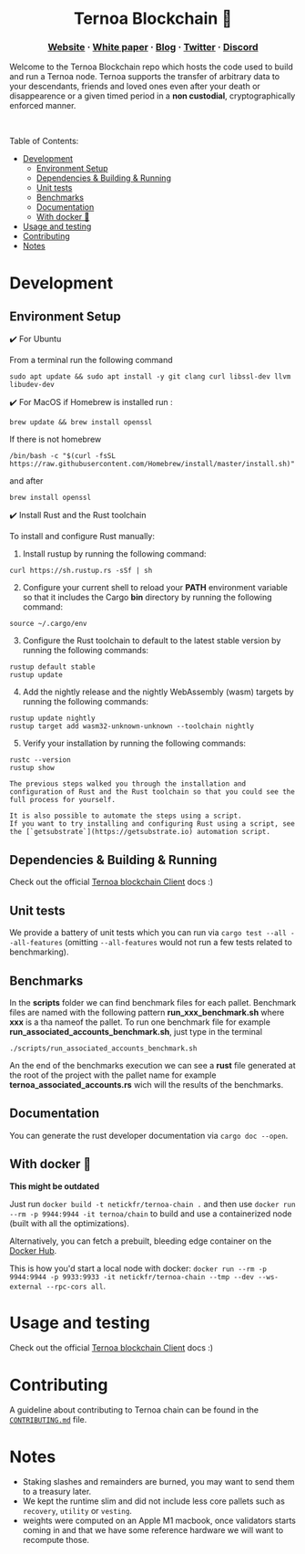 <h1 align="center">
    Ternoa Blockchain 🚀
</h1>


<h3 align="center">
  <a href="https://www.ternoa.com/">Website</a>
  <span> · </span>
  <a href="https://github.com/capsule-corp-ternoa/white-paper/blob/main/white-paper-en.md">White paper</a>
  <span> · </span>
  <a href="https://medium.com/ternoa">Blog</a>
  <span> · </span>
  <a href="https://twitter.com/ternoa_">Twitter</a>
  <span> · </span>
  <a href="https://discord.gg/cNZTGtGJNR">Discord</a>
</h3>

Welcome to the Ternoa Blockchain repo which hosts the code used to build and run a Ternoa node.
Ternoa supports the transfer of arbitrary data to your descendants, friends and loved ones even after your death or disappearence or a given timed period in a **non custodial**, cryptographically enforced manner.

</br>

Table of Contents:

- [Development](#development)
  - [Environment Setup](#environment-setup)
  - [Dependencies & Building & Running](#dependencies--building--running)
  - [Unit tests](#unit-tests)
  - [Benchmarks](#benchmarks)
  - [Documentation](#documentation)
  - [With docker 🐳](#with-docker-)
- [Usage and testing](#usage-and-testing)
- [Contributing](#contributing)
- [Notes](#notes)


# Development

## Environment Setup

✔️ For Ubuntu

 From a terminal run the following command
```
sudo apt update && sudo apt install -y git clang curl libssl-dev llvm libudev-dev
```

✔️ For  MacOS
if Homebrew is installed run :

```
brew update && brew install openssl
```
If there is not homebrew

```
/bin/bash -c "$(curl -fsSL https://raw.githubusercontent.com/Homebrew/install/master/install.sh)"
```
and after 

```
brew install openssl
```

✔️ Install Rust and the Rust toolchain

To install and configure Rust manually:

1) Install rustup by running the following command:

```
curl https://sh.rustup.rs -sSf | sh
```
2) Configure your current shell to reload your **PATH** environment variable so that it includes the Cargo **bin** directory by running the following command:
```
source ~/.cargo/env
```

3) Configure the Rust toolchain to default to the latest stable version by running the following commands:

```
rustup default stable
rustup update
```
4) Add the nightly release and the nightly WebAssembly (wasm) targets by running the following commands:

```
rustup update nightly
rustup target add wasm32-unknown-unknown --toolchain nightly
```

5) Verify your installation by running the following commands:

```
rustc --version
rustup show
```

```
The previous steps walked you through the installation and configuration of Rust and the Rust toolchain so that you could see the full process for yourself.

It is also possible to automate the steps using a script.
If you want to try installing and configuring Rust using a script, see the [`getsubstrate`](https://getsubstrate.io) automation script.
```


## Dependencies & Building & Running
Check out the official [Ternoa blockchain Client](https://ternoa-2.gitbook.io/ternoa-blockchain-client-guide) docs :)

## Unit tests
We provide a battery of unit tests which you can run via `cargo test --all --all-features` (omitting `--all-features` would not run a few tests related to benchmarking).

## Benchmarks
In the **scripts** folder we can find benchmark files for each pallet. Benchmark files are named with the following pattern **run_xxx_benchmark.sh** where **xxx** is a tha nameof the pallet.
To run one benchmark file for example **run_associated_accounts_benchmark.sh**, just type in the terminal
```
./scripts/run_associated_accounts_benchmark.sh
```
An the end of the benchmarks execution we can see 
a **rust** file generated at the root of the project with the pallet name for example **ternoa_associated_accounts.rs** wich will the results of the benchmarks. 

## Documentation
You can generate the rust developer documentation via `cargo doc --open`.

## With docker 🐳
**This might be outdated**

Just run `docker build -t netickfr/ternoa-chain .` and then use `docker run --rm -p 9944:9944 -it ternoa/chain` to build and use a containerized node (built with all the optimizations).

Alternatively, you can fetch a prebuilt, bleeding edge container on the [Docker Hub](https://hub.docker.com/r/netickfr/ternoa-chain).

This is how you'd start a local node with docker: `docker run --rm -p 9944:9944 -p 9933:9933 -it netickfr/ternoa-chain --tmp --dev --ws-external --rpc-cors all`.

# Usage and testing
Check out the official [Ternoa blockchain Client](https://ternoa-2.gitbook.io/ternoa-blockchain-client-guide) docs :)

# Contributing

A guideline about contributing to Ternoa chain can be found in the [`CONTRIBUTING.md`](CONTRIBUTING.md) file.

# Notes
- Staking slashes and remainders are burned, you may want to send them to a treasury later.
- We kept the runtime slim and did not include less core pallets such as `recovery`, `utility` or `vesting`.
- weights were computed on an Apple M1 macbook, once validators starts coming in and that we have some reference hardware we will want to recompute those.